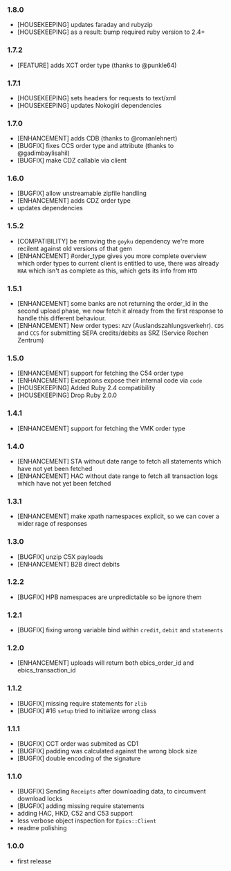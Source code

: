 ### 1.8.0

- [HOUSEKEEPING] updates faraday and rubyzip
- [HOUSEKEEPING] as a result: bump required ruby version to 2.4+

### 1.7.2

- [FEATURE] adds XCT order type (thanks to @punkle64)

### 1.7.1

- [HOUSEKEEPING] sets headers for requests to text/xml
- [HOUSEKEEPING] updates Nokogiri dependencies

### 1.7.0

- [ENHANCEMENT] adds CDB (thanks to @romanlehnert)
- [BUGFIX] fixes CCS order type and attribute (thanks to @gadimbaylisahil)
- [BUGFIX] make CDZ callable via client

### 1.6.0

- [BUGFIX] allow unstreamable zipfile handling
- [ENHANCEMENT] adds CDZ order type
- updates dependencies

### 1.5.2

- [COMPATIBILITY] be removing the `goyku` dependency we're more recilent against old versions of that gem
- [ENHANCEMENT] #order_type gives you more complete overview which order types to current client is entitled
  to use, there was already `HAA` which isn't as complete as this, which gets its info from `HTD`

### 1.5.1

- [ENHANCEMENT] some banks are not returning the order_id in the second upload phase, we now fetch it already
  from the first response to handle this different behaviour.
- [ENHANCEMENT] New order types: `AZV` (Auslandszahlungsverkehr). `CDS` and `CCS` for submitting SEPA credits/debits
  as SRZ (Service Rechen Zentrum)

### 1.5.0

- [ENHANCEMENT] support for fetching the C54 order type
- [ENHANCEMENT] Exceptions expose their internal code via `code`
- [HOUSEKEEPING] Added Ruby 2.4 compatibility
- [HOUSEKEEPING] Drop Ruby 2.0.0

### 1.4.1

- [ENHANCEMENT] support for fetching the VMK order type

### 1.4.0

- [ENHANCEMENT] STA without date range to fetch all statements which have not yet been fetched
- [ENHANCEMENT] HAC without date range to fetch all transaction logs which have not yet been fetched

### 1.3.1

- [ENHANCEMENT] make xpath namespaces explicit, so we can cover a wider
  rage of responses

### 1.3.0

- [BUGFIX] unzip C5X payloads
- [ENHANCEMENT] B2B direct debits

### 1.2.2

- [BUGFIX] HPB namespaces are unpredictable so be ignore them

### 1.2.1

- [BUGFIX] fixing wrong variable bind within `credit`, `debit` and `statements`

### 1.2.0

- [ENHANCEMENT] uploads will return both ebics_order_id and ebics_transaction_id

### 1.1.2

- [BUGFIX] missing require statements for `zlib`
- [BUGFIX] #16 `setup` tried to initialize wrong class

### 1.1.1

- [BUGFIX] CCT order was submited as CD1
- [BUGFIX] padding was calculated against the wrong block size
- [BUGFIX] double encoding of the signature

### 1.1.0

- [BUGFIX] Sending `Receipts` after downloading data, to circumvent download locks
- [BUGFIX] adding missing require statements
- adding HAC, HKD, C52 and C53 support
- less verbose object inspection for `Epics::Client`
- readme polishing

### 1.0.0

- first release
